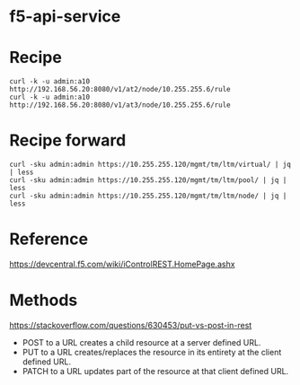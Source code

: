 # f5-api-service

# Recipe

    curl -k -u admin:a10 http://192.168.56.20:8080/v1/at2/node/10.255.255.6/rule
    curl -k -u admin:a10 http://192.168.56.20:8080/v1/at3/node/10.255.255.6/rule

# Recipe forward

    curl -sku admin:admin https://10.255.255.120/mgmt/tm/ltm/virtual/ | jq | less
    curl -sku admin:admin https://10.255.255.120/mgmt/tm/ltm/pool/ | jq | less
    curl -sku admin:admin https://10.255.255.120/mgmt/tm/ltm/node/ | jq | less

# Reference

https://devcentral.f5.com/wiki/iControlREST.HomePage.ashx

# Methods

https://stackoverflow.com/questions/630453/put-vs-post-in-rest

- POST to a URL creates a child resource at a server defined URL.
- PUT to a URL creates/replaces the resource in its entirety at the client defined URL.
- PATCH to a URL updates part of the resource at that client defined URL.

